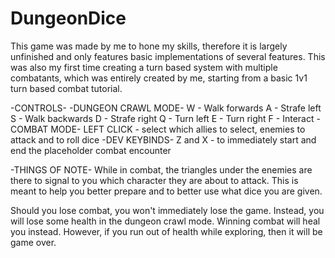 # DungeonDice
This game was made by me to hone my skills, therefore it is largely unfinished and only features basic implementations of several features.
This was also my first time creating a turn based system with multiple combatants, which was entirely created by me, starting from a basic 1v1 turn based combat tutorial.

-CONTROLS-
-DUNGEON CRAWL MODE-
W - Walk forwards
A - Strafe left
S - Walk backwards
D - Strafe right
Q - Turn left
E - Turn right
F - Interact
-COMBAT MODE-
LEFT CLICK - select which allies to select, enemies to attack and  to roll dice
-DEV KEYBINDS-
Z and X - to immediately start and end the placeholder combat encounter

-THINGS OF NOTE-
While in combat, the triangles under the enemies are there to signal to you which character they are about to attack.
This is meant to help you better prepare and to better use what dice you are given.

Should you lose combat, you won't immediately lose the game.
Instead, you will lose some health in the dungeon crawl mode.
Winning combat will heal you instead.
However, if you run out of health while exploring, then it will be game over.
